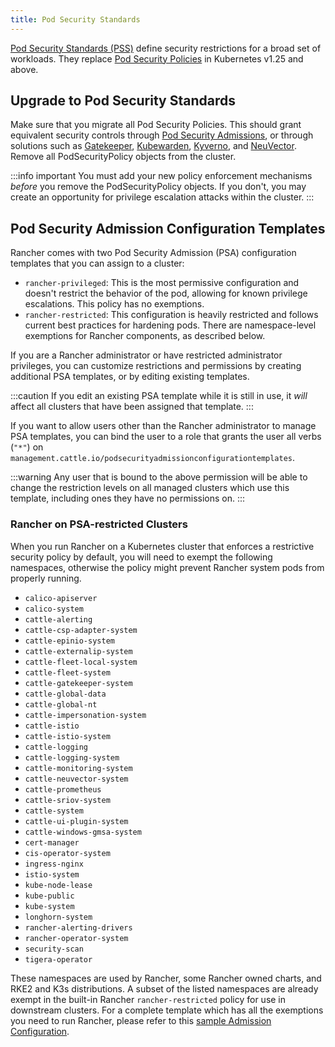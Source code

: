 ```yaml
---
title: Pod Security Standards
---
```


[Pod Security Standards (PSS)](https://kubernetes.io/docs/concepts/security/pod-security-standards/) define security restrictions for a broad set of workloads. They replace [Pod Security Policies](https://kubernetes.io/docs/concepts/security/pod-security-policy/) in Kubernetes v1.25 and above.

## Upgrade to Pod Security Standards

Make sure that you migrate all Pod Security Policies. This should grant equivalent security controls through [Pod Security Admissions](https://kubernetes.io/docs/concepts/security/pod-security-admission/), or through solutions such as [Gatekeeper](https://github.com/open-policy-agent/gatekeeper), [Kubewarden](https://www.kubewarden.io/), [Kyverno](https://kyverno.io/), and [NeuVector](https://neuvector.com/). Remove all PodSecurityPolicy objects from the cluster.

:::info important
You must add your new policy enforcement mechanisms _before_ you remove the PodSecurityPolicy objects. If you don't, you may create an opportunity for privilege escalation attacks within the cluster.
:::

## Pod Security Admission Configuration Templates

Rancher comes with two Pod Security Admission (PSA) configuration templates that you can assign to a cluster:

- `rancher-privileged`: This is the most permissive configuration and doesn't restrict the behavior of the pod, allowing for known privilege escalations. This policy has no exemptions.
- `rancher-restricted`: This configuration is heavily restricted and follows current best practices for hardening pods. There are namespace-level exemptions for Rancher components, as described below.

If you are a Rancher administrator or have restricted administrator privileges, you can customize restrictions and permissions by creating additional PSA templates, or by editing existing templates.

:::caution
If you edit an existing PSA template while it is still in use, it *will* affect all clusters that have been assigned that template.
:::

If you want to allow users other than the Rancher administrator to manage PSA templates, you can bind the user to a role that grants the user all verbs (`"*"`) on `management.cattle.io/podsecurityadmissionconfigurationtemplates`.

:::warning
Any user that is bound to the above permission will be able to change the restriction levels on all managed clusters which use this template, including ones they have no permissions on.
:::

### Rancher on PSA-restricted Clusters

When you run Rancher on a Kubernetes cluster that enforces a restrictive security policy by default, you will need to exempt the following namespaces, otherwise the policy might prevent Rancher system pods from properly running.

- `calico-apiserver`
- `calico-system`
- `cattle-alerting`
- `cattle-csp-adapter-system`
- `cattle-epinio-system`
- `cattle-externalip-system`
- `cattle-fleet-local-system`
- `cattle-fleet-system`
- `cattle-gatekeeper-system`
- `cattle-global-data`
- `cattle-global-nt`
- `cattle-impersonation-system`
- `cattle-istio`
- `cattle-istio-system`
- `cattle-logging`
- `cattle-logging-system`
- `cattle-monitoring-system`
- `cattle-neuvector-system`
- `cattle-prometheus`
- `cattle-sriov-system`
- `cattle-system`
- `cattle-ui-plugin-system`
- `cattle-windows-gmsa-system`
- `cert-manager`
- `cis-operator-system`
- `ingress-nginx`
- `istio-system`
- `kube-node-lease`
- `kube-public`
- `kube-system`
- `longhorn-system`
- `rancher-alerting-drivers`
- `rancher-operator-system`
- `security-scan`
- `tigera-operator`

These namespaces are used by Rancher, some Rancher owned charts, and RKE2 and K3s distributions. A subset of the listed namespaces are already exempt in the built-in Rancher `rancher-restricted` policy for use in downstream clusters. For a complete template which has all the exemptions you need to run Rancher, please refer to this [sample Admission Configuration](psa-restricted-exemptions.yaml).
